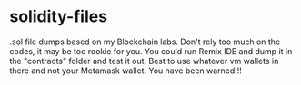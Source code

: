 # solidity-files
.sol file dumps based on my Blockchain labs. Don't rely too much on the codes, it may be too rookie for you.
You could run Remix IDE and dump it in the "contracts" folder and test it out. Best to use whatever vm wallets in there and not your Metamask wallet.
You have been warned!!!

